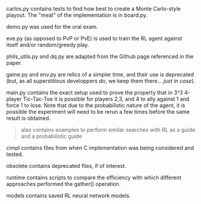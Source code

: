 carlos.py contains tests to find how best to create a Monte Carlo-style playout. The "meat" of the implementation is in board.py.

demo.py was used for the oral exam.

eve.py (as opposed to PvP or PvE) is used to train the RL agent against itself and/or random/greedy play.

phils_utils.py and dq.py are adapted from the Github page referenced in the paper.

game.py and env.py are relics of a simpler time, and their use is deprecated (but, as all superstitious developpers do, we keep them there... *just in case*).

main.py contains the exact setup used to prove the property that in 3^3 4-player Tic-Tac-Toe it is possible for players 2,3, and 4 to ally against 1 and force 1 to lose. Note that due to the probabilistic nature of the agent, it is possible the experiment will need to be rerun a few times before the same result is obtained.
> also contains examples to perform similar searches with RL as a guide and a probabilistic guide

cimpl contains files from when C implementation was being considered and tested.

obsolete contains deprecated files, if of interest.

runtime contains scripts to compare the efficiency with which different approaches performed the gather() operation.

models contains saved RL neural network models.
